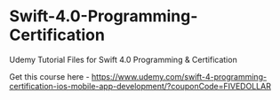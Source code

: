 # Swift-4.0-Programming-Certification
Udemy Tutorial Files for Swift 4.0 Programming &amp; Certification

Get this course here - https://www.udemy.com/swift-4-programming-certification-ios-mobile-app-development/?couponCode=FIVEDOLLAR
